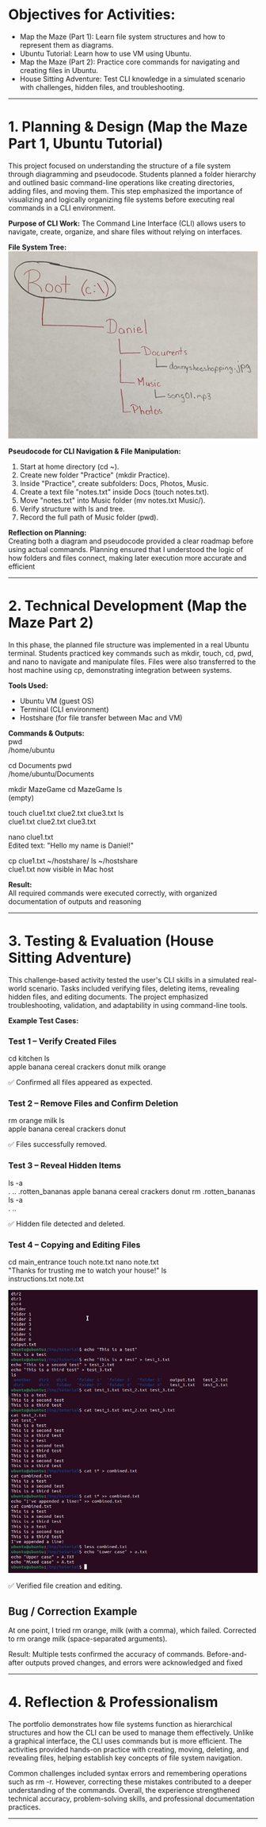 # Objectives for Activities:
- Map the Maze (Part 1): Learn file system structures and how to represent them as diagrams.
- Ubuntu Tutorial: Learn how to use VM using Ubuntu. 
- Map the Maze (Part 2): Practice core commands for navigating and creating files in Ubuntu.
- House Sitting Adventure: Test CLI knowledge in a simulated scenario with challenges, hidden files, and troubleshooting.

---

# 1. Planning & Design (Map the Maze Part 1, Ubuntu Tutorial)
This project focused on understanding the structure of a file system through diagramming and pseudocode. Students planned a folder hierarchy and outlined basic command-line operations like creating directories, adding files, and moving them. This step emphasized the importance of visualizing and logically organizing file systems before executing real commands in a CLI environment.

**Purpose of CLI Work:** 
The Command Line Interface (CLI) allows users to navigate, create, organize, and share files without relying on interfaces. 

**File System Tree:**  
![screenshot](files/IMG_2219.jpg)

**Pseudocode for CLI Navigation & File Manipulation:**  
1. Start at home directory (cd ~).
2. Create new folder "Practice" (mkdir Practice).
3. Inside "Practice", create subfolders: Docs, Photos, Music.
4. Create a text file "notes.txt" inside Docs (touch notes.txt).
5. Move "notes.txt" into Music folder (mv notes.txt Music/).
6. Verify structure with ls and tree.
7. Record the full path of Music folder (pwd).

**Reflection on Planning:**  
Creating both a diagram and pseudocode provided a clear roadmap before using actual commands. Planning ensured that I understood the logic of how folders and files connect, making later execution more accurate and efficient

---

# 2. Technical Development (Map the Maze Part 2)
In this phase, the planned file structure was implemented in a real Ubuntu terminal. Students practiced key commands such as mkdir, touch, cd, pwd, and nano to navigate and manipulate files. Files were also transferred to the host machine using cp, demonstrating integration between systems. 

**Tools Used:** 
- Ubuntu VM (guest OS)
- Terminal (CLI environment)
- Hostshare (for file transfer between Mac and VM)

**Commands & Outputs:**  
pwd
<br> /home/ubuntu

cd Documents
pwd
<br> /home/ubuntu/Documents

mkdir MazeGame
cd MazeGame
ls
<br> (empty)

touch clue1.txt clue2.txt clue3.txt
ls
<br> clue1.txt clue2.txt clue3.txt

nano clue1.txt
<br> Edited text: "Hello my name is Daniel!"

cp clue1.txt ~/hostshare/
ls ~/hostshare
<br> clue1.txt now visible in Mac host


**Result:**  
All required commands were executed correctly, with organized documentation of outputs and reasoning

---

# 3. Testing & Evaluation (House Sitting Adventure)
This challenge-based activity tested the user's CLI skills in a simulated real-world scenario. Tasks included verifying files, deleting items, revealing hidden files, and editing documents. The project emphasized troubleshooting, validation, and adaptability in using command-line tools.

**Example Test Cases:** 
### Test 1 – Verify Created Files
cd kitchen
ls
<br> apple banana cereal crackers donut milk orange


✅ Confirmed all files appeared as expected.

### Test 2 – Remove Files and Confirm Deletion
rm orange milk
ls
<br> apple banana cereal crackers donut


✅ Files successfully removed.

### Test 3 – Reveal Hidden Items
ls -a
<br> . .. .rotten_bananas apple banana cereal crackers donut
rm .rotten_bananas
ls -a
<br> . ..


✅ Hidden file detected and deleted.

### Test 4 – Copying and Editing Files
cd main_entrance
touch note.txt
nano note.txt
<br> "Thanks for trusting me to watch your house!"
ls
<br> instructions.txt note.txt

![img](networking-assignments/files/IMG2291.JPG)


✅ Verified file creation and editing.

## Bug / Correction Example

At one point, I tried rm orange, milk (with a comma), which failed. Corrected to rm orange milk (space-separated arguments).

Result:
Multiple tests confirmed the accuracy of commands. Before-and-after outputs proved changes, and errors were acknowledged and fixed

---

# 4. Reflection & Professionalism
The portfolio demonstrates how file systems function as hierarchical structures and how the CLI can be used to manage them effectively. Unlike a graphical interface, the CLI uses commands but is more efficient. The activities provided hands-on practice with creating, moving, deleting, and revealing files, helping establish key concepts of file system navigation.

Common challenges included syntax errors and remembering operations such as rm -r. However, correcting these mistakes contributed to a deeper understanding of the commands. Overall, the experience strengthened technical accuracy, problem-solving skills, and professional documentation practices.

---
